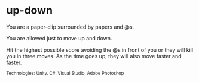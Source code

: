 # up-down

You are a paper-clip surrounded by papers and @s.

You are allowed just to move up and down.

Hit the highest possible score avoiding the @s in front of you or they will kill you in three moves. As the time goes up, they will also move faster and faster.

<sub>Technologies: Unity, C#, Visual Studio, Adobe Photoshop</sub>
